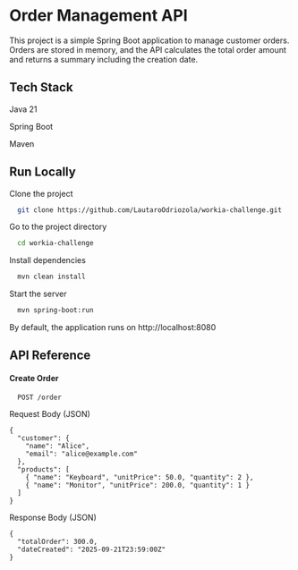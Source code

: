 
# Order Management API

This project is a simple Spring Boot application to manage customer orders. Orders are stored in memory, and the API calculates the total order amount and returns a summary including the creation date.


## Tech Stack

Java 21

Spring Boot

Maven


## Run Locally

Clone the project

```bash
  git clone https://github.com/LautaroOdriozola/workia-challenge.git
```

Go to the project directory

```bash
  cd workia-challenge
```

Install dependencies

```bash
  mvn clean install
```

Start the server

```bash
  mvn spring-boot:run
```

By default, the application runs on http://localhost:8080


## API Reference

#### Create Order

```http
  POST /order
```
Request Body (JSON)
```
{
  "customer": {
    "name": "Alice",
    "email": "alice@example.com"
  },
  "products": [
    { "name": "Keyboard", "unitPrice": 50.0, "quantity": 2 },
    { "name": "Monitor", "unitPrice": 200.0, "quantity": 1 }
  ]
}
```

Response Body (JSON)
```
{
  "totalOrder": 300.0,
  "dateCreated": "2025-09-21T23:59:00Z"
}
```
